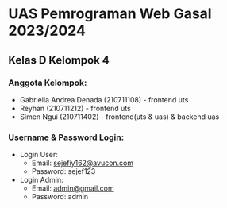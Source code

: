 # UAS Pemrograman Web Gasal 2023/2024

## Kelas D Kelompok 4

### Anggota Kelompok:
- Gabriella Andrea Denada (210711108) - frontend uts
- Reyhan (210711212) - frontend uts
- Simen Ngui (210711402) - frontend(uts & uas) & backend uas

### Username & Password Login:
- Login User:
    - Email: sejefiy162@avucon.com
    - Password: sejef123
- Login Admin:
  -  Email: admin@gmail.com
  -  Password: admin
